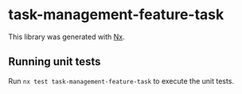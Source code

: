 # task-management-feature-task

This library was generated with [Nx](https://nx.dev).

## Running unit tests

Run `nx test task-management-feature-task` to execute the unit tests.
